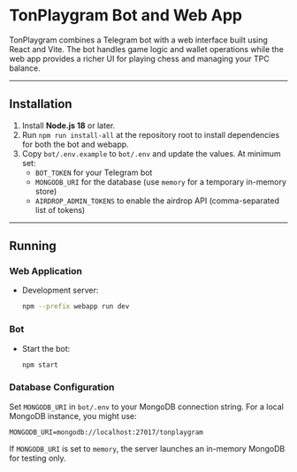 # TonPlaygram Bot and Web App

TonPlaygram combines a Telegram bot with a web interface built using React and Vite. The bot handles game logic and wallet operations while the web app provides a richer UI for playing chess and managing your TPC balance.

---

## Installation

1. Install **Node.js 18** or later.
2. Run `npm run install-all` at the repository root to install dependencies for both the bot and webapp.
3. Copy `bot/.env.example` to `bot/.env` and update the values. At minimum set:
   - `BOT_TOKEN` for your Telegram bot
   - `MONGODB_URI` for the database (use `memory` for a temporary in-memory store)
   - `AIRDROP_ADMIN_TOKENS` to enable the airdrop API (comma-separated list of tokens)

---

## Running

### Web Application

- Development server:

  ```bash
  npm --prefix webapp run dev
  ```

### Bot

- Start the bot:

  ```bash
  npm start
  ```

### Database Configuration

Set `MONGODB_URI` in `bot/.env` to your MongoDB connection string. For a local MongoDB instance, you might use:

```env
MONGODB_URI=mongodb://localhost:27017/tonplaygram
```

If `MONGODB_URI` is set to `memory`, the server launches an in-memory MongoDB for testing only.
